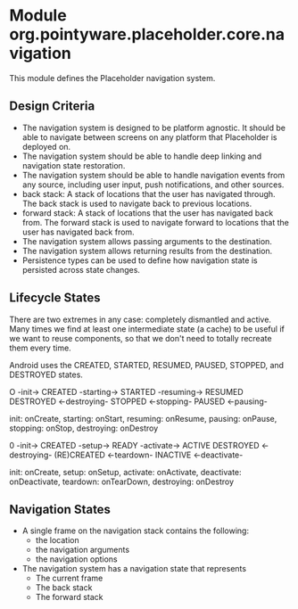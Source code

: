 # Module org.pointyware.placeholder.core.navigation
This module defines the Placeholder navigation system.

## Design Criteria
- The navigation system is designed to be platform agnostic. It should be able to navigate between screens on any platform that Placeholder is deployed on.
- The navigation system should be able to handle deep linking and navigation state restoration.
- The navigation system should be able to handle navigation events from any source, including user input, push notifications, and other sources.
- back stack: A stack of locations that the user has navigated through. The back stack is used to navigate back to previous locations.
- forward stack: A stack of locations that the user has navigated back from. The forward stack is used to navigate forward to locations that the user has navigated back from.
- The navigation system allows passing arguments to the destination.
- The navigation system allows returning results from the destination.
- Persistence types can be used to define how navigation state is persisted across state changes.

## Lifecycle States
There are two extremes in any case: completely dismantled and active. Many times we find at least one intermediate state (a cache) to be useful if we want to reuse components, so that we don't need to totally recreate them every time.

Android uses the CREATED, STARTED, RESUMED, PAUSED, STOPPED, and DESTROYED states.

O           -init->         CREATED -starting-> STARTED -resuming-> RESUMED 
DESTROYED   <-destroying-   STOPPED <-stopping- PAUSED  <-pausing-

init: onCreate,
starting: onStart,
resuming: onResume,
pausing: onPause,
stopping: onStop,
destroying: onDestroy

0           -init->         CREATED -setup->    READY       -activate->   ACTIVE
DESTROYED <-destroying- (RE)CREATED <-teardown- INACTIVE    <-deactivate-

init: onCreate,
setup: onSetup,
activate: onActivate,
deactivate: onDeactivate,
teardown: onTearDown,
destroying: onDestroy

## Navigation States
- A single frame on the navigation stack contains the following:
  - the location
  - the navigation arguments
  - the navigation options
- The navigation system has a navigation state that represents
  - The current frame
  - The back stack
  - The forward stack
